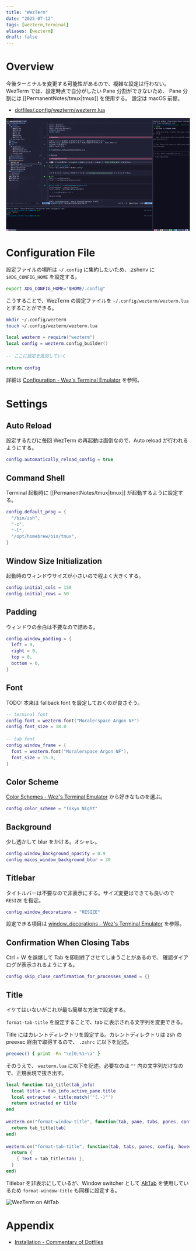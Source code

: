 ```yaml
---
title: "WezTerm"
date: "2025-07-12"
tags: [wezterm,terminal]
aliases: [wezterm]
draft: false
---
```


# Overview

今後ターミナルを変更する可能性があるので、複雑な設定は行わない。
WezTerm では、設定時点で自分がしたい Pane 分割ができないため、 Pane 分割には
[[PermanentNotes/tmux|tmux]] を使用する。
設定は macOS 前提。

- [dotfiles/.config/wezterm/wezterm.lua](https://github.com/koei-kaji/dotfiles/blob/ed9a134dec91748de136f20f8f8daab12473cc9f/.config/wezterm/wezterm.lua)

![WezTerm](../assets/WezTerm.png)

# Configuration File

設定ファイルの場所は `~/.config` に集約したいため、.zshenv に `$XDG_CONFIG_HOME` を設定する。

```zsh title="~/.zshenv"
export XDG_CONFIG_HOME="$HOME/.config"
```

こうすることで、WezTerm の設定ファイルを `~/.config/wezterm/wezterm.lua` とすることができる。

```zsh
mkdir ~/.config/wezterm
touch ~/.config/wezterm/wezterm.lua
```

```lua title="~/.config/wezterm/wezterm.lua"
local wezterm = require("wezterm")
local config = wezterm.config_builder()

-- ここに設定を追加していく

return config
```

詳細は [Configuration - Wez's Terminal Emulator](https://wezterm.org/config/files.html#quick-start) を参照。

# Settings

## Auto Reload

設定するたびに毎回 WezTerm の再起動は面倒なので、Auto reload が行われるようにする。

```lua title="~/.config/wezterm/wezterm.lua"
config.automatically_reload_config = true
```

## Command Shell

Terminal 起動時に [[PermanentNotes/tmux|tmux]] が起動するように設定する。

```lua title="~/.config/wezterm/wezterm.lua"
config.default_prog = {
  "/bin/zsh",
  "-c",
  "-l",
  "/opt/homebrew/bin/tmux",
}
```

## Window Size Initialization

起動時のウィンドウサイズが小さいので程よく大きくする。

```lua title="~/.config/wezterm/wezterm.lua"
config.initial_cols = 150
config.initial_rows = 50
```

## Padding

ウィンドウの余白は不要なので詰める。

```lua title="~/.config/wezterm/wezterm.lua"
config.window_padding = {
  left = 0,
  right = 0,
  top = 0,
  bottom = 0,
}
```

## Font

TODO: 本来は fallback font を設定しておくのが良さそう。

```lua title="~/.config/wezterm/wezterm.lua"
-- terminal font
config.font = wezterm.font("Moralerspace Argon NF")
config.font_size = 18.0

-- tab font
config.window_frame = {
  font = wezterm.font("Moralerspace Argon NF"),
  font_size = 15.0,
}
```

## Color Scheme

[Color Schemes - Wez's Terminal Emulator](https://wezterm.org/colorschemes/index.html) から好きなものを選ぶ。

```lua title="~/.config/wezterm/wezterm.lua"
config.color_scheme = "Tokyo Night"
```

## Background

少し透かして blur をかける。オシャレ。

```lua title="~/.config/wezterm/wezterm.lua"
config.window_background_opacity = 0.9
config.macos_window_background_blur = 30
```

## Titlebar

タイトルバーは不要なので非表示にする。サイズ変更はできても良いので `RESIZE` を指定。

```lua title="~/.config/wezterm/wezterm.lua"
config.window_decorations = "RESIZE"
```

設定できる項目は [window_decorations - Wez's Terminal Emulator](https://wezterm.org/config/lua/config/window_decorations.html?h=window_dec#window_decorations-title-resize) を参照。

## Confirmation When Closing Tabs

Ctrl + W を誤爆して Tab を即刻終了させてしまうことがあるので、 確認ダイアログが表示されるようにする。

```lua title="~/.config/wezterm/wezterm.lua"
config.skip_close_confirmation_for_processes_named = {}
```

## Title

イケてはいないがこれが最も簡単な方法で設定する。

`format-tab-title` を設定することで、tab に表示される文字列を変更できる。

Title にはカレントディレクトリを設定する。カレントディレクトリは zsh の preexec 経由で取得するので、 `.zshrc` に以下を記述。

```zsh title="~/.zshrc"
preexec() { print -Pn "\e]0;%1~\a" }
```

そのうえで、 `wezterm.lua` に以下を記述。必要なのは `""` 内の文字列だけなので、正規表現で抜き出す。

```lua title="~/.config/wezterm/wezterm.lua"
local function tab_title(tab_info)
  local title = tab_info.active_pane.title
  local extracted = title:match('"(.-)"')
  return extracted or title
end

wezterm.on("format-window-title", function(tab, pane, tabs, panes, config)
  return tab_title(tab)
end)

wezterm.on("format-tab-title", function(tab, tabs, panes, config, hover, max_width)
  return {
    { Text = tab_title(tab) },
  }
end)
```

Titlebar を非表示にしているが、Window switcher として [AltTab](https://alt-tab-macos.netlify.app/) を使用しているため `format-window-title` も同様に設定する。

![WezTerm on AltTab](../assets/wezterm-alt-tab.png)

# Appendix

- [Installation - Commentary of Dotfiles](https://coralpink.github.io/commentary/wezterm/installation.html#wezterm)
